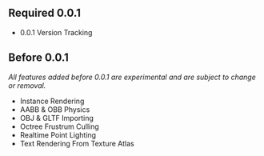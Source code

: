 ## Required 0.0.1
- 0.0.1 Version Tracking

## Before 0.0.1
*All features added before 0.0.1 are experimental and are subject to change or removal.*
- Instance Rendering
- AABB & OBB Physics
- OBJ & GLTF Importing
-  Octree Frustrum Culling
-  Realtime Point Lighting
-  Text Rendering From Texture Atlas